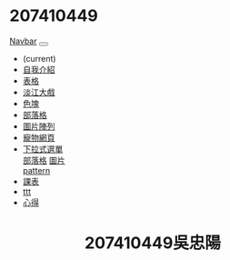 # 207410449
<!DOCTYPE html>
<html>

<head>
  <meta charset="UTF-8">
  <meta name="viewport" content="width=device-width, initial-scale=1.0">
  <meta http-equiv="X-UA-Compatible" content="ie=edge">
  <link rel="stylesheet" href="https://use.fontawesome.com/releases/v5.0.13/css/all.css" integrity="sha384-DNOHZ68U8hZfKXOrtjWvjxusGo9WQnrNx2sqG0tfsghAvtVlRW3tvkXWZh58N9jp"
    crossorigin="anonymous">
  <link rel="stylesheet" href="https://stackpath.bootstrapcdn.com/bootstrap/4.1.1/css/bootstrap.min.css" integrity="sha384-WskhaSGFgHYWDcbwN70/dfYBj47jz9qbsMId/iRN3ewGhXQFZCSftd1LZCfmhktB"
    crossorigin="anonymous">
  <link rel="stylesheet" href="css/style.css">
  <link rel="stylesheet" href="./w05/css/index.css">
  <link rel="stylesheet" type="text/css" href="./w04/blog.css">
  <link rel="stylesheet" type="text/css" href="./w06/css/index.css">
  <style>
    .text{
text-align: center;
margin-top: 40px;
}
        </style>
</head>

<body>
  <nav class="navbar navbar-expand-lg navbar-light bg-light">
    <a class="navbar-brand" href="#">Navbar</a>
    <button class="navbar-toggler" type="button" data-toggle="collapse" data-target="#navbarNavDropdown" aria-controls="navbarNavDropdown"
      aria-expanded="false" aria-label="Toggle navigation">
      <span class="navbar-toggler-icon"></span>
    </button>
    <div class="collapse navbar-collapse" id="navbarNavDropdown">
      <ul class="navbar-nav">
        <li class="nav-item active">
          <a class="nav-link" href="./index.html"></a> <span class="sr-only">(current)</span></a>
        </li>
        <li class="nav-item">
          <a class="nav-link" href="./w01/intro.html">自我介紹</a>
        </li>
        <li class="nav-item">
          <a class="nav-link" href="./w02/table.html">表格</a>
        </li>
        <li class="nav-item">
          <a class="nav-link" href="./w03/tku60.html">淡江大戲</a>
        </li>
        <li class="nav-item">
          <a class="nav-link" href="./w03/div.html">色塊</a>
        </li>
        <li class="nav-item">
          <a class="nav-link" href="./w04/blog.html">部落格</a>
        </li>
        <li class="nav-item">
          <a class="nav-link" href="./w05/imagegallery.html">圖片陣列</a>
        </li>
        <li>
        <a class="nav-link" href="./w06/index.html">寵物網頁</a>
        </li>
        <li class="nav-item dropdown">
          <a class="nav-link dropdown-toggle" href="../2044446-master/w07/tkuassignment/text.html" id="navbarDropdownMenuLink"
            role="button" data-toggle="dropdown" aria-haspopup="true" aria-expanded="false">
            下拉式選單
          </a>
          <div class="dropdown-menu" aria-labelledby="navbarDropdownMenuLink">
            <a class="dropdown-item" href="./w07/tkuassignment/blog.html">部落格</a>
            <a class="dropdown-item" href="./w07/tkuassignment/imagegallery.html">圖片</a>
          </div>
        </li>
        </li>
        <a class="nav-link" href="./w08/index.html">pattern</a>
        </li>
        <li>
          <a class="nav-link" href="./my class.html">課表</a>
          </li>
          <li>
            <a class="nav-link" href="./w04/ttt.html">ttt</a>
            </li>
            <li>
              <a class="nav-link" href="./心得.html">心得</a>
              </li>
      </ul>
    </div>
  </nav>
  <div class="text">
    <h1>207410449吳忠陽</h1>
  </div>

  <script src="http://code.jquery.com/jquery-3.3.1.min.js" integrity="sha256-FgpCb/KJQlLNfOu91ta32o/NMZxltwRo8QtmkMRdAu8="
    crossorigin="anonymous"></script>
  <script src="https://cdnjs.cloudflare.com/ajax/libs/popper.js/1.14.3/umd/popper.min.js" integrity="sha384-ZMP7rVo3mIykV+2+9J3UJ46jBk0WLaUAdn689aCwoqbBJiSnjAK/l8WvCWPIPm49"
    crossorigin="anonymous"></script>
  <script src="https://stackpath.bootstrapcdn.com/bootstrap/4.1.1/js/bootstrap.min.js" integrity="sha384-smHYKdLADwkXOn1EmN1qk/HfnUcbVRZyYmZ4qpPea6sjB/pTJ0euyQp0Mk8ck+5T"
    crossorigin="anonymous"></script>
  <script src="https://cdn.ckeditor.com/4.11.1/standard/ckeditor.js"></script>
</body>

</html>
